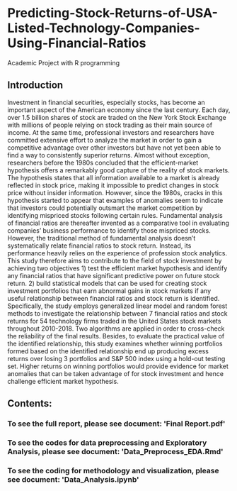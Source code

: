 # Predicting-Stock-Returns-of-USA-Listed-Technology-Companies-Using-Financial-Ratios
Academic Project with R programming


## Introduction
Investment in financial securities, especially stocks, has become an important aspect
of the American economy since the last century. Each day, over 1.5 billion shares of stock are
traded on the New York Stock Exchange with millions of people relying on stock trading as
their main source of income. At the same time, professional investors and researchers have
committed extensive effort to analyze the market in order to gain a competitive advantage
over other investors but have not yet been able to find a way to consistently superior returns.
Almost without exception, researchers before the 1980s concluded that the
efficient-market hypothesis offers a remarkably good capture of the reality of stock markets.
The hypothesis states that all information available to a market is already reflected in stock
price, making it impossible to predict changes in stock price without insider information.
However, since the 1980s, cracks in this hypothesis started to appear that examples of
anomalies seem to indicate that investors could potentially outsmart the market competition
by identifying mispriced stocks following certain rules. Fundamental analysis of financial
ratios are thereafter invented as a comparative tool in evaluating companies’ business
performance to identify those mispriced stocks.
However, the traditional method of fundamental analysis doesn’t systematically relate
financial ratios to stock return. Instead, its performance heavily relies on the experience of
profession stock analytics. This study therefore aims to contribute to the field of stock
investment by achieving two objectives 1) test the efficient market hypothesis and identify
any financial ratios that have significant predictive power on future stock return. 2) build
statistical models that can be used for creating stock investment portfolios that earn abnormal
gains in stock markets if any useful relationship between financial ratios and stock return is
identified.
Specifically, the study employs generalized linear model and random forest methods
to investigate the relationship between 7 financial ratios and stock returns for 54 technology
firms traded in the United States stock markets throughout 2010-2018. Two algorithms are
applied in order to cross-check the reliability of the final results. Besides, to evaluate the
practical value of the identified relationship, this study examines whether winning portfolios
formed based on the identified relationship end up producing excess returns over losing
3
portfolios and S&P 500 index using a hold-out testing set. Higher returns on winning
portfolios would provide evidence for market anomalies that can be taken advantage of for
stock investment and hence challenge efficient market hypothesis.

## Contents:

### To see the full report, please see document: 'Final Report.pdf'

### To see the codes for data preprocessing and Exploratory Analysis, please see document: 'Data_Preprocess_EDA.Rmd'

### To see the coding for methodology and visualization, please see document: 'Data_Analysis.ipynb'

